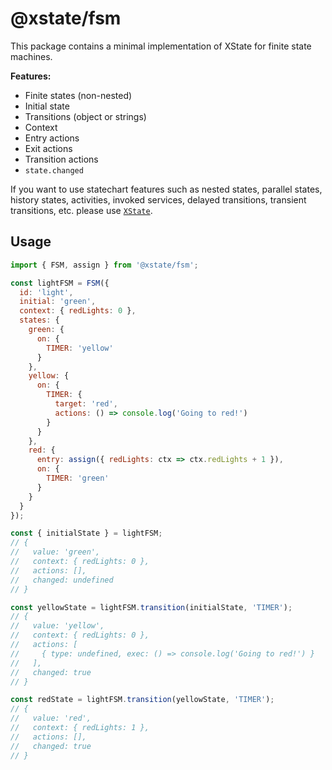 # @xstate/fsm

This package contains a minimal implementation of XState for finite state machines.

**Features:**

- Finite states (non-nested)
- Initial state
- Transitions (object or strings)
- Context
- Entry actions
- Exit actions
- Transition actions
- `state.changed`

If you want to use statechart features such as nested states, parallel states, history states, activities, invoked services, delayed transitions, transient transitions, etc. please use [`XState`](https://github.com/davidkpiano/xstate).

## Usage

```js
import { FSM, assign } from '@xstate/fsm';

const lightFSM = FSM({
  id: 'light',
  initial: 'green',
  context: { redLights: 0 },
  states: {
    green: {
      on: {
        TIMER: 'yellow'
      }
    },
    yellow: {
      on: {
        TIMER: {
          target: 'red',
          actions: () => console.log('Going to red!')
        }
      }
    },
    red: {
      entry: assign({ redLights: ctx => ctx.redLights + 1 }),
      on: {
        TIMER: 'green'
      }
    }
  }
});

const { initialState } = lightFSM;
// {
//   value: 'green',
//   context: { redLights: 0 },
//   actions: [],
//   changed: undefined
// }

const yellowState = lightFSM.transition(initialState, 'TIMER');
// {
//   value: 'yellow',
//   context: { redLights: 0 },
//   actions: [
//     { type: undefined, exec: () => console.log('Going to red!') }
//   ],
//   changed: true
// }

const redState = lightFSM.transition(yellowState, 'TIMER');
// {
//   value: 'red',
//   context: { redLights: 1 },
//   actions: [],
//   changed: true
// }
```
